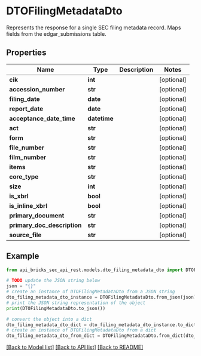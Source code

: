 # DTOFilingMetadataDto

Represents the response for a single SEC filing metadata record. Maps fields from the edgar_submissions table.

## Properties

Name | Type | Description | Notes
------------ | ------------- | ------------- | -------------
**cik** | **int** |  | [optional] 
**accession_number** | **str** |  | [optional] 
**filing_date** | **date** |  | [optional] 
**report_date** | **date** |  | [optional] 
**acceptance_date_time** | **datetime** |  | [optional] 
**act** | **str** |  | [optional] 
**form** | **str** |  | [optional] 
**file_number** | **str** |  | [optional] 
**film_number** | **str** |  | [optional] 
**items** | **str** |  | [optional] 
**core_type** | **str** |  | [optional] 
**size** | **int** |  | [optional] 
**is_xbrl** | **bool** |  | [optional] 
**is_inline_xbrl** | **bool** |  | [optional] 
**primary_document** | **str** |  | [optional] 
**primary_doc_description** | **str** |  | [optional] 
**source_file** | **str** |  | [optional] 

## Example

```python
from api_bricks_sec_api_rest.models.dto_filing_metadata_dto import DTOFilingMetadataDto

# TODO update the JSON string below
json = "{}"
# create an instance of DTOFilingMetadataDto from a JSON string
dto_filing_metadata_dto_instance = DTOFilingMetadataDto.from_json(json)
# print the JSON string representation of the object
print(DTOFilingMetadataDto.to_json())

# convert the object into a dict
dto_filing_metadata_dto_dict = dto_filing_metadata_dto_instance.to_dict()
# create an instance of DTOFilingMetadataDto from a dict
dto_filing_metadata_dto_from_dict = DTOFilingMetadataDto.from_dict(dto_filing_metadata_dto_dict)
```
[[Back to Model list]](../README.md#documentation-for-models) [[Back to API list]](../README.md#documentation-for-api-endpoints) [[Back to README]](../README.md)


